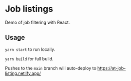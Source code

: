 # Job listings

Demo of job filtering with React.

## Usage

`yarn start` to run locally.

`yarn build` for full build.

Pushes to the `main` branch will auto-deploy to https://at-job-listing.netlify.app/
